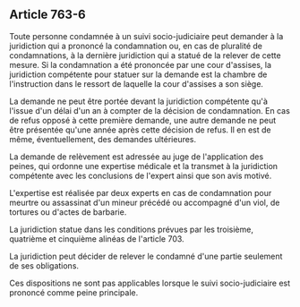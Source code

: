 Article 763-6
----
Toute personne condamnée à un suivi socio-judiciaire peut demander à la
juridiction qui a prononcé la condamnation ou, en cas de pluralité de
condamnations, à la dernière juridiction qui a statué de la relever de cette
mesure. Si la condamnation a été prononcée par une cour d'assises, la
juridiction compétente pour statuer sur la demande est la chambre de
l'instruction dans le ressort de laquelle la cour d'assises a son siège.

La demande ne peut être portée devant la juridiction compétente qu'à l'issue
d'un délai d'un an à compter de la décision de condamnation. En cas de refus
opposé à cette première demande, une autre demande ne peut être présentée qu'une
année après cette décision de refus. Il en est de même, éventuellement, des
demandes ultérieures.

La demande de relèvement est adressée au juge de l'application des peines, qui
ordonne une expertise médicale et la transmet à la juridiction compétente avec
les conclusions de l'expert ainsi que son avis motivé.

L'expertise est réalisée par deux experts en cas de condamnation pour meurtre ou
assassinat d'un mineur précédé ou accompagné d'un viol, de tortures ou d'actes
de barbarie.

La juridiction statue dans les conditions prévues par les troisième, quatrième
et cinquième alinéas de l'article 703.

La juridiction peut décider de relever le condamné d'une partie seulement de ses
obligations.

Ces dispositions ne sont pas applicables lorsque le suivi socio-judiciaire est
prononcé comme peine principale.
